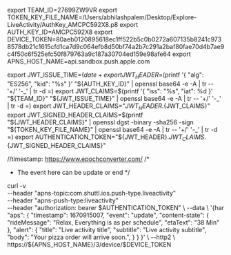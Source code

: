 export TEAM_ID=27699ZW9VR
export TOKEN_KEY_FILE_NAME=/Users/abhilashpalem/Desktop/Explore-LiveActivity/AuthKey_AMCPC592X8.p8
export AUTH_KEY_ID=AMCPC592X8
export DEVICE_TOKEN=80aeb0120895618ec1ff522b5c0b0272a607135b8241c9738578db21c1615cfd1ca7d9c064efb8d50bf74a2b7c291a2baf80fae70d4b7ae9c4f50c6f525efc50f879763a9c187a30704ed159e98afe64
export APNS_HOST_NAME=api.sandbox.push.apple.com


export JWT_ISSUE_TIME=$(date +%s)
export JWT_HEADER=$(printf '{ "alg": "ES256", "kid": "%s" }' "${AUTH_KEY_ID}" | openssl base64 -e -A | tr -- '+/' '-_' | tr -d =)
export JWT_CLAIMS=$(printf '{ "iss": "%s", "iat": %d }' "${TEAM_ID}" "${JWT_ISSUE_TIME}" | openssl base64 -e -A | tr -- '+/' '-_' | tr -d =)
export JWT_HEADER_CLAIMS="${JWT_HEADER}.${JWT_CLAIMS}"
export JWT_SIGNED_HEADER_CLAIMS=$(printf "${JWT_HEADER_CLAIMS}" | openssl dgst -binary -sha256 -sign "${TOKEN_KEY_FILE_NAME}" | openssl base64 -e -A | tr -- '+/' '-_' | tr -d =)
export AUTHENTICATION_TOKEN="${JWT_HEADER}.${JWT_CLAIMS}.${JWT_SIGNED_HEADER_CLAIMS}"

//timestamp: https://www.epochconverter.com/
/*
- The event here can be update or end
*/

curl -v \
--header "apns-topic:com.shuttl.ios.push-type.liveactivity" \
--header "apns-push-type:liveactivity" \
--header "authorization: bearer $AUTHENTICATION_TOKEN" \
--data \
'{har
    "aps": {
        "timestamp": 1670915007,
        "event": "update",
        "content-state": {
            "rideMessage": "Relax, Everything is as per schedule",
            "etaText": "38 Min"
        },
        "alert": {
            "title": "Live activity title",
            "subtitle": "Live activity subtitle",
            "body": "Your pizza order will arrive soon.",
        }
    }
}' \
--http2 \
https://${APNS_HOST_NAME}/3/device/$DEVICE_TOKEN
